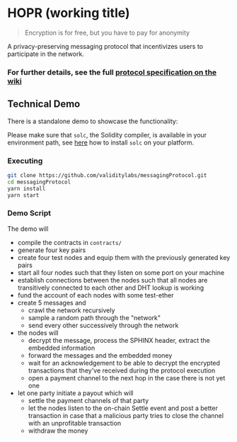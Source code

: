 # HOPR (working title)

> Encryption is for free, but you have to pay for anonymity

A privacy-preserving messaging protocol that incentivizes users to participate in the network.

### For further details, see the full [protocol specification on the wiki](../../wiki)

## Technical Demo
There is a standalone demo to showcase the functionality:

Please make sure that `solc`, the Solidity compiler, is available in your environment path, see [here](https://solidity.readthedocs.io/en/latest/installing-solidity.html#binary-packages) how to install `solc` on your platform.

### Executing
```sh
git clone https://github.com/validitylabs/messagingProtocol.git
cd messagingProtocol
yarn install
yarn start
```
### Demo Script
The demo will
- compile the contracts in `contracts/`
- generate four key pairs
- create four test nodes and equip them with the previously generated key pairs
- start all four nodes such that they listen on some port on your machine
- establish connections between the nodes such that all nodes are transitively connected to each other and DHT lookup is working
- fund the account of each nodes with some test-ether
- create 5 messages and
    - crawl the network recursively
    - sample a random path through the "network"
    - send every other successively through the network
- the nodes will 
    - decrypt the message, process the SPHINX header, extract the embedded information
    - forward the messages and the embedded money
    - wait for an acknowledgement to be able to decrypt the encrypted transactions that they've received during the protocol execution
    - open a payment channel to the next hop in the case there is not yet one
- let one party initiate a payout which will
    - settle the payment channels of that party
    - let the nodes listen to the on-chain Settle event and post a better transaction in case that a malicious party tries to close the channel with an unprofitable transaction
    - withdraw the money